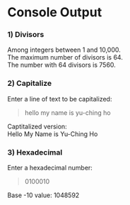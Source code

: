 # Console Output

### 1) Divisors
Among integers between 1 and 10,000.\
The maximum number of divisors is 64.\
The number with 64 divisors is 7560.

### 2) Capitalize
Enter a line of text to be capitalized:
> hello my name is yu-ching ho

Captitalized version:\
Hello My Name is Yu-Ching Ho

### 3) Hexadecimal
Enter a hexadecimal number:
> 0100010

Base -10 value: 1048592